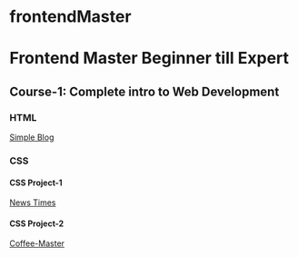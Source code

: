 # frontendMaster
<h1>Frontend Master Beginner till Expert</h1>
<h2>Course-1: Complete intro to Web Development</h2>
<h3>HTML</h3>
<a href = "https://frontend-master-one.vercel.app/index.html"> Simple Blog </a>
<h3>CSS</h3>
<h4>CSS Project-1</h4>
<a href = "https://frontend-master-css.vercel.app/"> News Times </a>
<h4>CSS Project-2</h4>
<a href = "https://coffee-master.vercel.app/"> Coffee-Master</a>